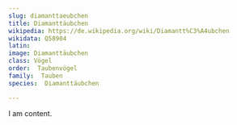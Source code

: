 ```yaml
---
slug: diamanttaeubchen
title: Diamanttäubchen
wikipedia: https://de.wikipedia.org/wiki/Diamantt%C3%A4ubchen
wikidata: Q58904
latin:
image: Diamanttäubchen
class: Vögel
order:  Taubenvögel
family:  Tauben
species:  Diamanttäubchen

---
```


I am content.
